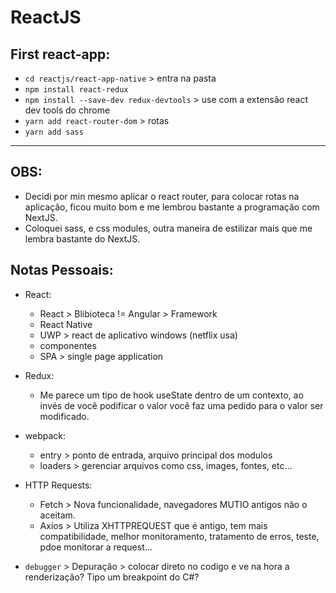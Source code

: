 # ReactJS


## First react-app:

* `cd reactjs/react-app-native` > entra na pasta
* `npm install react-redux`
* `npm install --save-dev redux-devtools` > use com a extensão react dev tools do chrome 
* `yarn add react-router-dom` > rotas
* `yarn add sass`


---

## OBS:

* Decidi por min mesmo aplicar o react router, para colocar rotas na aplicação, ficou muito bom e me lembrou bastante a programação com NextJS.
* Coloquei sass, e css modules, outra maneira de estilizar mais que me lembra bastante do NextJS.


## Notas Pessoais:
* React: 
  * React > Blibioteca != Angular > Framework
  * React Native
  * UWP > react de aplicativo windows (netflix usa)
  * componentes
  * SPA > single page application
  
* Redux:
  * Me parece um tipo de hook useState dentro de um contexto, ao invés de você podificar o valor você faz uma pedido para o valor ser modificado.

* webpack:
  * entry > ponto de entrada, arquivo principal dos modulos
  * loaders > gerenciar arquivos como css, images, fontes, etc...

* HTTP Requests:
  * Fetch > Nova funcionalidade, navegadores MUTIO antigos não o aceitam.
  * Axios > Utiliza XHTTPREQUEST que é antigo, tem mais compatibilidade, melhor monitoramento, tratamento de erros, teste, pdoe monitorar a request... 

* ``debugger`` > Depuração > colocar direto no codigo e ve na hora a renderização? Tipo um breakpoint do C#?

